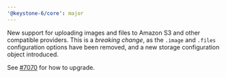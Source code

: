 ```yaml
---
'@keystone-6/core': major
---
```


New support for uploading images and files to Amazon S3 and other compatible providers.
This is a *breaking change*, as the `.image` and `.files` configuration options have been removed, and a new storage configuration object introduced.

See [#7070](https://github.com/keystonejs/keystone/pull/7070) for how to upgrade.
